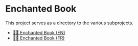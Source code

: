 # Enchanted Book

This project serves as a directory to the various subprojects.

- [🧙‍♂️ Enchanted Book (EN)](https://enchanted-book.readthedocs.io/projects/en/)
- [🧙‍♂️ Enchanted Book (FR)](https://enchanted-book.readthedocs.io/projects/fr/)
